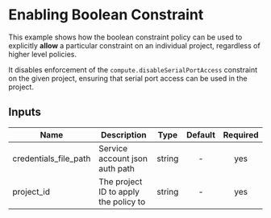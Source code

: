 # Enabling Boolean Constraint
This example shows how the boolean constraint policy can be used to explicitly **allow** a particular constraint on an individual project, regardless of higher level policies.

It disables enforcement of the `compute.disableSerialPortAccess` constraint on the given project, ensuring that serial port access can be used in the project.

[^]: (autogen_docs_start)


## Inputs

| Name | Description | Type | Default | Required |
|------|-------------|:----:|:-----:|:-----:|
| credentials_file_path | Service account json auth path | string | - | yes |
| project_id | The project ID to apply the policy to | string | - | yes |

[^]: (autogen_docs_end)